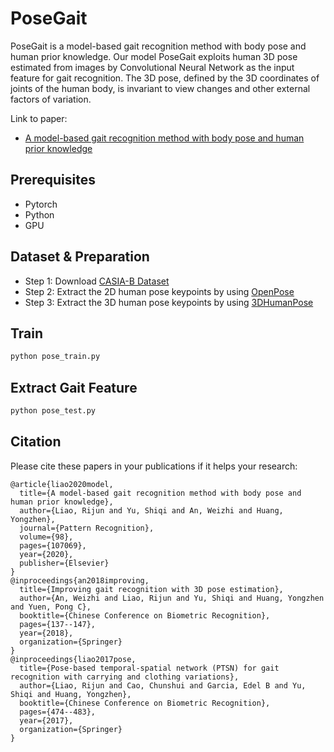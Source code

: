 # PoseGait
PoseGait is a model-based gait recognition method with body pose and human prior knowledge. Our model PoseGait exploits human 3D pose estimated from images by Convolutional Neural Network as the input feature for gait recognition. The 3D pose, defined by the 3D coordinates of joints of the human body, is invariant to view changes and other external factors of variation.

Link to paper:
- [A model-based gait recognition method with body pose and human
prior knowledge](http://r.web.umkc.edu/rlyfv/papers/poseGait.pdf)

## Prerequisites

- Pytorch
- Python
- GPU

## Dataset & Preparation
- Step 1: Download [CASIA-B Dataset](http://www.cbsr.ia.ac.cn/english/Gait%20Databases.asp)
- Step 2: Extract the 2D human pose keypoints by using [OpenPose](https://github.com/CMU-Perceptual-Computing-Lab/openpose)
- Step 3: Extract the 3D human pose keypoints by using [3DHumanPose](https://github.com/flyawaychase/3DHumanPose)

## Train
```bash
python pose_train.py
```

## Extract Gait Feature
```bash
python pose_test.py
```

## Citation
Please cite these papers in your publications if it helps your research:
```
@article{liao2020model,
  title={A model-based gait recognition method with body pose and human prior knowledge},
  author={Liao, Rijun and Yu, Shiqi and An, Weizhi and Huang, Yongzhen},
  journal={Pattern Recognition},
  volume={98},
  pages={107069},
  year={2020},
  publisher={Elsevier}
}
@inproceedings{an2018improving,
  title={Improving gait recognition with 3D pose estimation},
  author={An, Weizhi and Liao, Rijun and Yu, Shiqi and Huang, Yongzhen and Yuen, Pong C},
  booktitle={Chinese Conference on Biometric Recognition},
  pages={137--147},
  year={2018},
  organization={Springer}
}
@inproceedings{liao2017pose,
  title={Pose-based temporal-spatial network (PTSN) for gait recognition with carrying and clothing variations},
  author={Liao, Rijun and Cao, Chunshui and Garcia, Edel B and Yu, Shiqi and Huang, Yongzhen},
  booktitle={Chinese Conference on Biometric Recognition},
  pages={474--483},
  year={2017},
  organization={Springer}
}
```
